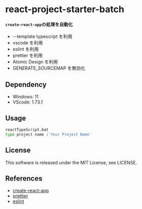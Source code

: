# react-project-starter-batch

#### `create-react-app`の処理を自動化

- --template typescript を利用
- vscode を利用
- eslint を利用
- prettier を利用
- Atomic Design を利用
- GENERATE_SOURCEMAP を無効化

## Dependency

- Windows: 11
- VScode: 1.73.1

## Usage

```bash
reactTypeScript.bat
type project name :'Your Project Name'
```

## License

This software is released under the MIT License, see LICENSE.

## References

- [create-react-app](https://github.com/facebook/create-react-app/blob/main/packages/cra-template/template/README.md)
- [prettier](https://prettier.io/)
- [eslint](https://eslint.org/)
